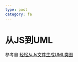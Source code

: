 ```yaml
---
type: post
category: fe
---
```

# 从JS到UML

参考自 [轻松从Js文件生成UML类图](https://github.com/imfly/bitcoin-on-nodejs/blob/master/4-%E5%BC%80%E5%8F%91%E5%AE%9E%E8%B7%B5/7-%E6%96%B9%E6%B3%95%E8%AE%BA/6-%E8%BD%BB%E6%9D%BE%E4%BB%8EJs%E6%96%87%E4%BB%B6%E7%94%9F%E6%88%90UML%E7%B1%BB%E5%9B%BE.md)